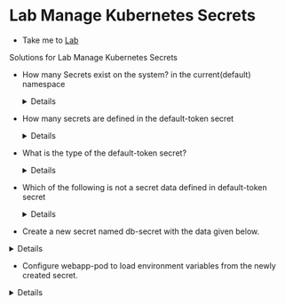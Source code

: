 # Lab Manage Kubernetes Secrets
  - Take me to [Lab](https://kodekloud.com/courses/1378608/lectures/31808498)

Solutions for Lab Manage Kubernetes Secrets

- How many Secrets exist on the system? in the current(default) namespace
  <details>
  ```
  Run
  $ kubectl get secrets
  Answer:
  1
  ```
  </details>

- How many secrets are defined in the default-token secret
  <details>
  ```
  Get the name of the secret by running
  $ kubectl get secrets
  Then look at the data field using
  $ kubectl describe secrets default-token-sphlt
  Answer:
  3
  There are three secrets - ca.crt, namespace and token.
  ```
  </details>

- What is the type of the default-token secret?
  <details>
  ```
  Look at the Type field using
  $ kubectl describe secrets default-token-sphlt
  Answer:
  kubernetes.io/service-account-token
  ```
  </details>

- Which of the following is not a secret data defined in default-token secret
  <details>
  ```
  Answer:
  Type
  ```
  </details>

-  Create a new secret named db-secret with the data given below.
  <details>
  ```
  Run
  $ kubectl create secret generic db-secret --from-literal=DB_Host=sql01 --from-literal=DB_User=root --from-literal=DB_Password=password123
  ```
  </details>

-  Configure webapp-pod to load environment variables from the newly created secret.
  <details>
  ```
  Run
  $ kubectl delete pod webapp-pod
  $ vi pod.yaml
    apiVersion: v1
  kind: Pod
  metadata:
    labels:
      name: webapp-pod
    name: webapp-pod
    namespace: default
  spec:
    containers:
    - image: kodekloud/simple-webapp-mysql
      imagePullPolicy: Always
      name: webapp
      envFrom:
      - secretRef:
          name: db-secret
    $ kubectl apply -f pod.yaml
  ```
  </details>
